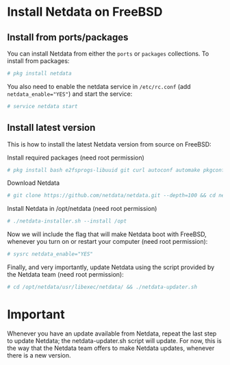 <!--
---
title: "Install Netdata on FreeBSD"
custom_edit_url: https://github.com/netdata/netdata/edit/master/packaging/installer/methods/freebsd.md
---
-->

# Install Netdata on FreeBSD

## Install from ports/packages
You can install Netdata from either the `ports` or `packages` collections. To install from packages:
```sh
# pkg install netdata
```
You also need to enable the netdata service in `/etc/rc.conf` (add `netdata_enable="YES"`) and start the service:
```sh
# service netdata start
```

## Install latest version
This is how to install the latest Netdata version from source on FreeBSD:

Install required packages (need root permission)
```sh
# pkg install bash e2fsprogs-libuuid git curl autoconf automake pkgconf pidof Judy liblz4 libuv json-c cmake
```

Download Netdata
```sh
# git clone https://github.com/netdata/netdata.git --depth=100 && cd netdata
```

Install Netdata in /opt/netdata (need root permission)
```sh
# ./netdata-installer.sh --install /opt
```

Now we will include the flag that will make Netdata boot with FreeBSD, whenever you turn on or restart your computer (need root permission):
```sh
# sysrc netdata_enable="YES"
```

Finally, and very importantly, update Netdata using the script provided by the Netdata team (need root permission):
```sh
# cd /opt/netdata/usr/libexec/netdata/ && ./netdata-updater.sh
```

# Important
Whenever you have an update available from Netdata, repeat the last step to update Netdata; the netdata-updater.sh script will update. For now, this is the way that the Netdata team offers to make Netdata updates, whenever there is a new version.
